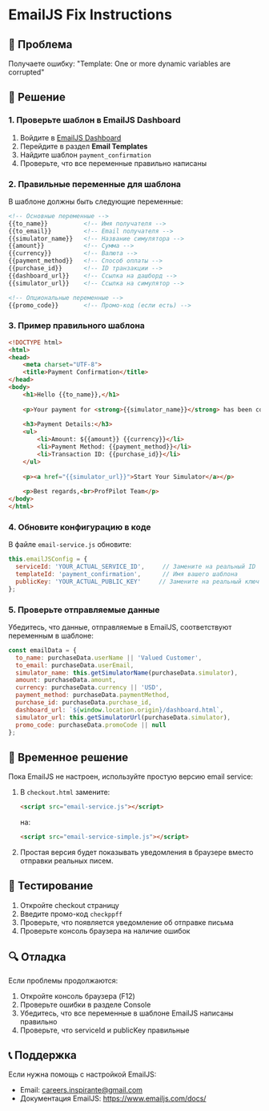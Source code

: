 # EmailJS Fix Instructions

## 🚨 Проблема
Получаете ошибку: "Template: One or more dynamic variables are corrupted"

## 🔧 Решение

### 1. Проверьте шаблон в EmailJS Dashboard

1. Войдите в [EmailJS Dashboard](https://dashboard.emailjs.com/)
2. Перейдите в раздел **Email Templates**
3. Найдите шаблон `payment_confirmation`
4. Проверьте, что все переменные правильно написаны

### 2. Правильные переменные для шаблона

В шаблоне должны быть следующие переменные:

```html
<!-- Основные переменные -->
{{to_name}}          <!-- Имя получателя -->
{{to_email}}         <!-- Email получателя -->
{{simulator_name}}   <!-- Название симулятора -->
{{amount}}           <!-- Сумма -->
{{currency}}         <!-- Валюта -->
{{payment_method}}   <!-- Способ оплаты -->
{{purchase_id}}      <!-- ID транзакции -->
{{dashboard_url}}    <!-- Ссылка на дашборд -->
{{simulator_url}}    <!-- Ссылка на симулятор -->

<!-- Опциональные переменные -->
{{promo_code}}       <!-- Промо-код (если есть) -->
```

### 3. Пример правильного шаблона

```html
<!DOCTYPE html>
<html>
<head>
    <meta charset="UTF-8">
    <title>Payment Confirmation</title>
</head>
<body>
    <h1>Hello {{to_name}},</h1>
    
    <p>Your payment for <strong>{{simulator_name}}</strong> has been confirmed.</p>
    
    <h3>Payment Details:</h3>
    <ul>
        <li>Amount: ${{amount}} {{currency}}</li>
        <li>Payment Method: {{payment_method}}</li>
        <li>Transaction ID: {{purchase_id}}</li>
    </ul>
    
    <p><a href="{{simulator_url}}">Start Your Simulator</a></p>
    
    <p>Best regards,<br>ProfPilot Team</p>
</body>
</html>
```

### 4. Обновите конфигурацию в коде

В файле `email-service.js` обновите:

```javascript
this.emailJSConfig = {
  serviceId: 'YOUR_ACTUAL_SERVICE_ID',     // Замените на реальный ID
  templateId: 'payment_confirmation',      // Имя вашего шаблона
  publicKey: 'YOUR_ACTUAL_PUBLIC_KEY'     // Замените на реальный ключ
};
```

### 5. Проверьте отправляемые данные

Убедитесь, что данные, отправляемые в EmailJS, соответствуют переменным в шаблоне:

```javascript
const emailData = {
  to_name: purchaseData.userName || 'Valued Customer',
  to_email: purchaseData.userEmail,
  simulator_name: this.getSimulatorName(purchaseData.simulator),
  amount: purchaseData.amount,
  currency: purchaseData.currency || 'USD',
  payment_method: purchaseData.paymentMethod,
  purchase_id: purchaseData.purchase_id,
  dashboard_url: `${window.location.origin}/dashboard.html`,
  simulator_url: this.getSimulatorUrl(purchaseData.simulator),
  promo_code: purchaseData.promoCode || null
};
```

## 🚀 Временное решение

Пока EmailJS не настроен, используйте простую версию email service:

1. В `checkout.html` замените:
   ```html
   <script src="email-service.js"></script>
   ```
   на:
   ```html
   <script src="email-service-simple.js"></script>
   ```

2. Простая версия будет показывать уведомления в браузере вместо отправки реальных писем.

## 📧 Тестирование

1. Откройте checkout страницу
2. Введите промо-код `checkppff`
3. Проверьте, что появляется уведомление об отправке письма
4. Проверьте консоль браузера на наличие ошибок

## 🔍 Отладка

Если проблемы продолжаются:

1. Откройте консоль браузера (F12)
2. Проверьте ошибки в разделе Console
3. Убедитесь, что все переменные в шаблоне EmailJS написаны правильно
4. Проверьте, что serviceId и publicKey правильные

## 📞 Поддержка

Если нужна помощь с настройкой EmailJS:
- Email: careers.inspirante@gmail.com
- Документация EmailJS: https://www.emailjs.com/docs/
